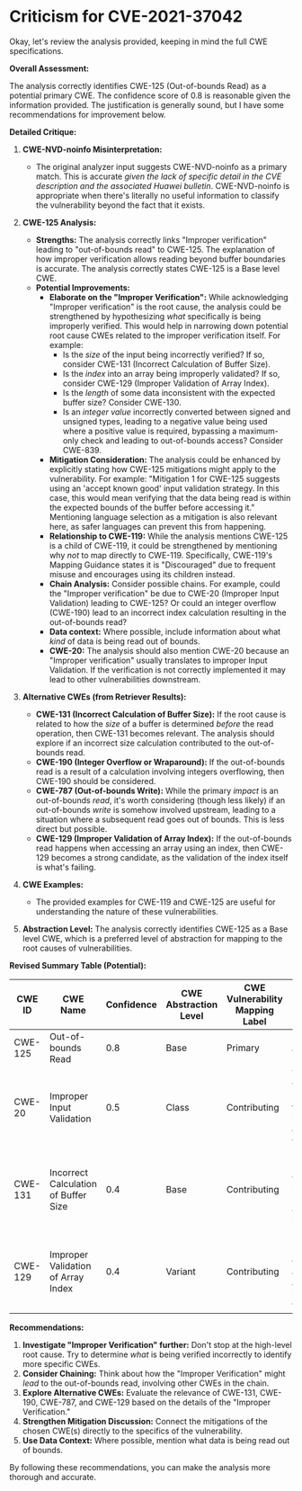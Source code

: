 # Criticism for CVE-2021-37042

Okay, let's review the analysis provided, keeping in mind the full CWE specifications.

**Overall Assessment:**

The analysis correctly identifies CWE-125 (Out-of-bounds Read) as a potential primary CWE. The confidence score of 0.8 is reasonable given the information provided. The justification is generally sound, but I have some recommendations for improvement below.

**Detailed Critique:**

1.  **CWE-NVD-noinfo Misinterpretation:**

    *   The original analyzer input suggests CWE-NVD-noinfo as a primary match. This is accurate *given the lack of specific detail in the CVE description and the associated Huawei bulletin*. CWE-NVD-noinfo is appropriate when there's literally no useful information to classify the vulnerability beyond the fact that it exists.

2.  **CWE-125 Analysis:**

    *   **Strengths:** The analysis correctly links "Improper verification" leading to "out-of-bounds read" to CWE-125. The explanation of how improper verification allows reading beyond buffer boundaries is accurate. The analysis correctly states CWE-125 is a Base level CWE.
    *   **Potential Improvements:**
        *   **Elaborate on the "Improper Verification":** While acknowledging "Improper verification" is the root cause, the analysis could be strengthened by hypothesizing *what* specifically is being improperly verified. This would help in narrowing down potential root cause CWEs related to the improper verification itself. For example:
            *   Is the *size* of the input being incorrectly verified?  If so, consider CWE-131 (Incorrect Calculation of Buffer Size).
            *   Is the *index* into an array being improperly validated? If so, consider CWE-129 (Improper Validation of Array Index).
            *   Is the *length* of some data inconsistent with the expected buffer size? Consider CWE-130.
            *   Is an *integer value* incorrectly converted between signed and unsigned types, leading to a negative value being used where a positive value is required, bypassing a maximum-only check and leading to out-of-bounds access? Consider CWE-839.
        *   **Mitigation Consideration:** The analysis could be enhanced by explicitly stating how CWE-125 mitigations might apply to the vulnerability. For example: "Mitigation 1 for CWE-125 suggests using an 'accept known good' input validation strategy.  In this case, this would mean verifying that the data being read is within the expected bounds of the buffer before accessing it."  Mentioning language selection as a mitigation is also relevant here, as safer languages can prevent this from happening.
        *   **Relationship to CWE-119:** While the analysis mentions CWE-125 is a child of CWE-119, it could be strengthened by mentioning why *not* to map directly to CWE-119. Specifically, CWE-119's Mapping Guidance states it is "Discouraged" due to frequent misuse and encourages using its children instead.
        *   **Chain Analysis:**  Consider possible chains. For example, could the "Improper verification" be due to CWE-20 (Improper Input Validation) leading to CWE-125? Or could an integer overflow (CWE-190) lead to an incorrect index calculation resulting in the out-of-bounds read?
        *   **Data context:** Where possible, include information about what *kind* of data is being read out of bounds.
        *   **CWE-20:** The analysis should also mention CWE-20 because an "Improper verification" usually translates to improper Input Validation. If the verification is not correctly implemented it may lead to other vulnerabilities downstream.

3.  **Alternative CWEs (from Retriever Results):**

    *   **CWE-131 (Incorrect Calculation of Buffer Size):**  If the root cause is related to how the *size* of a buffer is determined *before* the read operation, then CWE-131 becomes relevant.  The analysis should explore if an incorrect size calculation contributed to the out-of-bounds read.
    *   **CWE-190 (Integer Overflow or Wraparound):**  If the out-of-bounds read is a result of a calculation involving integers overflowing, then CWE-190 should be considered.
    *   **CWE-787 (Out-of-bounds Write):** While the primary *impact* is an out-of-bounds *read*, it's worth considering (though less likely) if an out-of-bounds *write* is somehow involved upstream, leading to a situation where a subsequent read goes out of bounds. This is less direct but possible.
    *   **CWE-129 (Improper Validation of Array Index):**  If the out-of-bounds read happens when accessing an array using an index, then CWE-129 becomes a strong candidate, as the validation of the index itself is what's failing.

4.  **CWE Examples:**

    *   The provided examples for CWE-119 and CWE-125 are useful for understanding the nature of these vulnerabilities.

5. **Abstraction Level:** The analysis correctly identifies CWE-125 as a Base level CWE, which is a preferred level of abstraction for mapping to the root causes of vulnerabilities.

**Revised Summary Table (Potential):**

| CWE ID  | CWE Name                       | Confidence | CWE Abstraction Level | CWE Vulnerability Mapping Label | CWE-Vulnerability Mapping Notes                                                                                                                     |
| ------- | ------------------------------ | ---------- | ----------------------- | ------------------------------- | ------------------------------------------------------------------------------------------------------------------------------------------------- |
| CWE-125 | Out-of-bounds Read             | 0.8        | Base                    | Primary                         | Allowed                                                                                                                                            |
| CWE-20  | Improper Input Validation   | 0.5        | Class                    | Contributing                    | The "Improper verification" may translate to an improper implementation of the input validation.                                                                                                                              |
| CWE-131 | Incorrect Calculation of Buffer Size             | 0.4        | Base                    | Contributing                         |  If the out-of-bounds read was possible because the buffer's size was calculated incorrectly                                                                                                           |
| CWE-129 | Improper Validation of Array Index             | 0.4        | Variant                    | Contributing                         | If the out-of-bounds read is due to accessing an array with an improperly validated index                                                                                                         |

**Recommendations:**

1.  **Investigate "Improper Verification" further:**  Don't stop at the high-level root cause.  Try to determine *what* is being verified incorrectly to identify more specific CWEs.
2.  **Consider Chaining:** Think about how the "Improper Verification" might *lead* to the out-of-bounds read, involving other CWEs in the chain.
3.  **Explore Alternative CWEs:**  Evaluate the relevance of CWE-131, CWE-190, CWE-787, and CWE-129 based on the details of the "Improper Verification."
4.  **Strengthen Mitigation Discussion:** Connect the mitigations of the chosen CWE(s) directly to the specifics of the vulnerability.
5.  **Use Data Context:**  Where possible, mention what data is being read out of bounds.

By following these recommendations, you can make the analysis more thorough and accurate.
